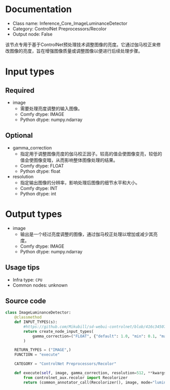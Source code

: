 
# Documentation
- Class name: Inference_Core_ImageLuminanceDetector
- Category: ControlNet Preprocessors/Recolor
- Output node: False

该节点专用于基于ControlNet预处理技术调整图像的亮度。它通过伽马校正来修改图像的亮度，旨在增强图像质量或调整图像以便进行后续处理步骤。

# Input types
## Required
- image
    - 需要处理亮度调整的输入图像。
    - Comfy dtype: IMAGE
    - Python dtype: numpy.ndarray
## Optional
- gamma_correction
    - 指定用于调整图像亮度的伽马校正因子。较高的值会使图像变亮，较低的值会使图像变暗，从而影响整体图像处理的结果。
    - Comfy dtype: FLOAT
    - Python dtype: float
- resolution
    - 指定输出图像的分辨率，影响处理后图像的细节水平和大小。
    - Comfy dtype: INT
    - Python dtype: int

# Output types
- image
    - 输出是一个经过亮度调整的图像，通过伽马校正处理以增加或减少其亮度。
    - Comfy dtype: IMAGE
    - Python dtype: numpy.ndarray


## Usage tips
- Infra type: `CPU`
- Common nodes: unknown


## Source code
```python
class ImageLuminanceDetector:
    @classmethod
    def INPUT_TYPES(s):
        #https://github.com/Mikubill/sd-webui-controlnet/blob/416c345072c9c2066101e225964e3986abe6945e/scripts/processor.py#L1229
        return create_node_input_types(
            gamma_correction=("FLOAT", {"default": 1.0, "min": 0.1, "max": 2.0, "step": 0.001})
        )

    RETURN_TYPES = ("IMAGE",)
    FUNCTION = "execute"

    CATEGORY = "ControlNet Preprocessors/Recolor"

    def execute(self, image, gamma_correction, resolution=512, **kwargs):
        from controlnet_aux.recolor import Recolorizer
        return (common_annotator_call(Recolorizer(), image, mode="luminance", gamma_correction=gamma_correction , resolution=resolution), )

```
